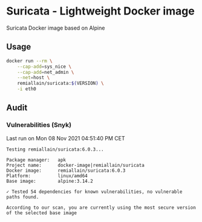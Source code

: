 # Suricata - Lightweight Docker image 

Suricata Docker image based on Alpine

## Usage

```bash
docker run --rm \
    --cap-add=sys_nice \
    --cap-add=net_admin \
    --net=host \
    remiallain/suricata:$(VERSION) \
    -i eth0
```

## Audit

### Vulnerabilities (Snyk)

Last run on Mon 08 Nov 2021 04:51:40 PM CET

```
Testing remiallain/suricata:6.0.3...

Package manager:   apk
Project name:      docker-image|remiallain/suricata
Docker image:      remiallain/suricata:6.0.3
Platform:          linux/amd64
Base image:        alpine:3.14.2

✓ Tested 54 dependencies for known vulnerabilities, no vulnerable paths found.

According to our scan, you are currently using the most secure version of the selected base image
```